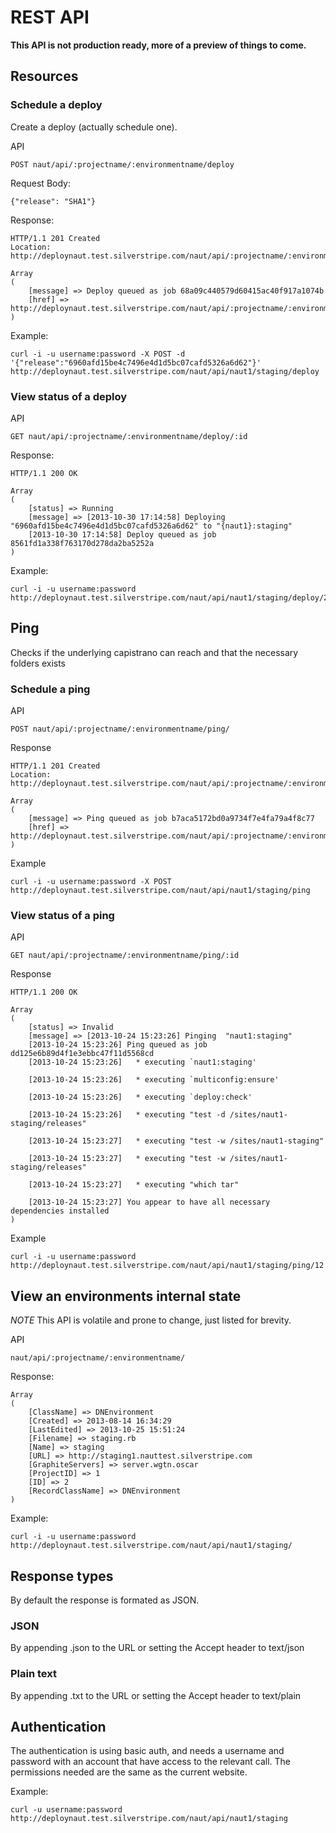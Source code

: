 # REST API

__This API is not production ready, more of a preview of things to come.__

## Resources

### Schedule a deploy 

Create a deploy (actually schedule one).

API

	POST naut/api/:projectname/:environmentname/deploy

Request Body:
	
	{"release": "SHA1"}

Response:

	HTTP/1.1 201 Created
	Location: http://deploynaut.test.silverstripe.com/naut/api/:projectname/:environmentname/deploy/:id

	Array
	(
	    [message] => Deploy queued as job 68a09c440579d60415ac40f917a1074b
	    [href] => http://deploynaut.test.silverstripe.com/naut/api/:projectname/:environmentname/deploy/29
	)

Example:

	curl -i -u username:password -X POST -d '{"release":"6960afd15be4c7496e4d1d5bc07cafd5326a6d62"}' http://deploynaut.test.silverstripe.com/naut/api/naut1/staging/deploy

### View status of a deploy

API

	GET naut/api/:projectname/:environmentname/deploy/:id

Response:

	HTTP/1.1 200 OK

	Array
	(
		[status] => Running
		[message] => [2013-10-30 17:14:58] Deploying "6960afd15be4c7496e4d1d5bc07cafd5326a6d62" to "{naut1}:staging"
		[2013-10-30 17:14:58] Deploy queued as job 8561fd1a338f763170d278da2ba5252a
	)

Example:

	curl -i -u username:password http://deploynaut.test.silverstripe.com/naut/api/naut1/staging/deploy/28

## Ping

Checks if the underlying capistrano can reach and that the necessary folders exists

### Schedule a ping

API

	POST naut/api/:projectname/:environmentname/ping/

Response

	HTTP/1.1 201 Created
	Location: http://deploynaut.test.silverstripe.com/naut/api/:projectname/:environmentname/ping/16

	Array
	(
		[message] => Ping queued as job b7aca5172bd0a9734f7e4fa79a4f8c77
		[href] => http://deploynaut.test.silverstripe.com/naut/api/:projectname/:environmentname/ping/18
	)

Example

	curl -i -u username:password -X POST http://deploynaut.test.silverstripe.com/naut/api/naut1/staging/ping


### View status of a ping

API

	GET naut/api/:projectname/:environmentname/ping/:id

Response
	
	HTTP/1.1 200 OK

	Array
	(
		[status] => Invalid
		[message] => [2013-10-24 15:23:26] Pinging  "naut1:staging"
		[2013-10-24 15:23:26] Ping queued as job dd125e6b89d4f1e3ebbc47f11d5568cd
		[2013-10-24 15:23:26]   * executing `naut1:staging'

		[2013-10-24 15:23:26]   * executing `multiconfig:ensure'

		[2013-10-24 15:23:26]   * executing `deploy:check'

		[2013-10-24 15:23:26]   * executing "test -d /sites/naut1-staging/releases"

		[2013-10-24 15:23:27]   * executing "test -w /sites/naut1-staging"

		[2013-10-24 15:23:27]   * executing "test -w /sites/naut1-staging/releases"

		[2013-10-24 15:23:27]   * executing "which tar"

		[2013-10-24 15:23:27] You appear to have all necessary dependencies installed
	)


Example

	curl -i -u username:password http://deploynaut.test.silverstripe.com/naut/api/naut1/staging/ping/12

## View an environments internal state

_NOTE_ This API is volatile and prone to change, just listed for brevity.

API

	naut/api/:projectname/:environmentname/

Response:

	Array
	(
		[ClassName] => DNEnvironment
		[Created] => 2013-08-14 16:34:29
		[LastEdited] => 2013-10-25 15:51:24
		[Filename] => staging.rb
		[Name] => staging
		[URL] => http://staging1.nauttest.silverstripe.com
		[GraphiteServers] => server.wgtn.oscar
		[ProjectID] => 1
		[ID] => 2
		[RecordClassName] => DNEnvironment
	)

Example:

	curl -i -u username:password http://deploynaut.test.silverstripe.com/naut/api/naut1/staging/

## Response types

By default the response is formated as JSON.

### JSON 

By appending .json to the URL or setting the Accept header to text/json

### Plain text 

By appending .txt to the URL or setting the Accept header to text/plain

## Authentication

The authentication is using basic auth, and needs a username and password with an account that have access to the relevant call. The permissions needed are the same as the current website.

Example:

	curl -u username:password http://deploynaut.test.silverstripe.com/naut/api/naut1/staging
